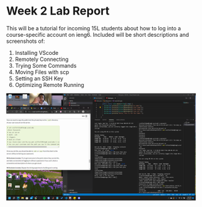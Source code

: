 <h1 style="font-size:30px;">Week 2 Lab Report</h1>

This will be a tutorial for incoming 15L students about how to log into a course-specific account on ieng6. Included will be short descriptions and screenshots of:
1. Installing VScode
2. Remotely Connecting
3. Trying Some Commands
4. Moving Files with scp
5. Setting an SSH Key
6. Optimizing Remote Running

<div>



![Image](CSE15Lab1.png)
